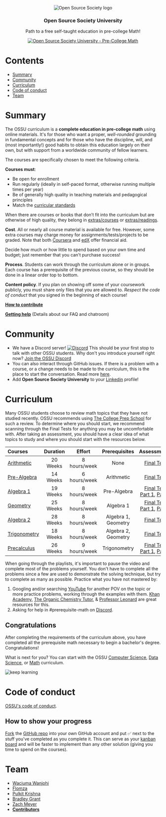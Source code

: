 <div align="center" style="text-align: center">
<img src="images/ossu-logo.webp" alt="Open Source Society logo"/>
<h3>Open Source Society University</h3>
<p>
  Path to a free self-taught education in pre-college Math!
</p>
<p>
  <a href="https://github.com/ossu/precollege-math">
    <img alt="Open Source Society University - Pre-College Math" src="https://img.shields.io/badge/OSSU-precollege--math-blue.svg"
  ></a>
</p>
</div>

# Contents

- [Summary](#summary)
- [Community](#community)
- [Curriculum](#curriculum)
- [Code of conduct](#code-of-conduct)
- [Team](#team)

# Summary

The OSSU curriculum is a **complete education in pre-college math** using online materials.
It's for those who want a proper, *well-rounded* grounding in fundamental concepts
and for those who have the discipline, will, and (most importantly!) good habits to obtain this education largely on their own,
but with support from a worldwide community of fellow learners.

The courses are specifically chosen to meet the following criteria.

**Courses must**:
- Be open for enrollment
- Run regularly (ideally in self-paced format, otherwise running multiple times per year)
- Be of generally high quality in teaching materials and pedagogical principles
- Match the [curricular standards](CURRICULAR_GUIDELINES.md)

When there are courses or books that don’t fit into the curriculum but are otherwise of high quality, they belong in [extras/courses](/extras/courses.md) or [extras/readings](/extras/readings.md).

**Cost**. All or nearly all course material is available for free. However, some extra courses may charge money for assignments/tests/projects to be graded.
Note that both [Coursera](https://www.coursera.support/s/article/209819033-Apply-for-Financial-Aid-or-a-Scholarship?language=en_US) and [edX](https://courses.edx.org/financial-assistance/) offer financial aid.

Decide how much or how little to spend based on your own time and budget;
just remember that you can't purchase success!

**Process**. Students can work through the curriculum alone or in groups. Each course has a prerequisite of the previous course, so they should be done in a linear order top to bottom.

**Content policy**. If you plan on showing off some of your coursework publicly, you must share only files that you are allowed to.
*Respect the code of conduct* that you signed in the beginning of each course!

**[How to contribute](CONTRIBUTING.md)**

**[Getting help](HELP.md)** (Details about our FAQ and chatroom)

# Community

- We have a Discord server! [![Discord](https://img.shields.io/discord/744385009028431943.svg?label=&logo=discord&logoColor=ffffff&color=7389D8&labelColor=6A7EC2)](https://discord.gg/wuytwK5s9h) This should be your first stop to talk with other OSSU students. Why don't you introduce yourself right now? [Join the OSSU Discord](https://discord.gg/wuytwK5s9h)
- You can also interact through GitHub issues. If there is a problem with a course, or a change needs to be made to the curriculum, this is the place to start the conversation. Read more [here](CONTRIBUTING.md).
- Add **Open Source Society University** to your [Linkedin](https://www.linkedin.com/school/11272443/) profile!

# Curriculum

Many OSSU students choose to review math topics that they have not studied recently.
OSSU recommends using [The College Prep School](https://www.youtube.com/@thecollegeprepschool4486/playlists) for such a review.
To determine where you should start, we recommend scanning through the Final Tests for anything you may be uncomfortable with. After taking an assessment, you should have a clear idea of what topics to study and where you should start with the resources below.

Courses | Duration | Effort | Prerequisites | Assessments
:-- | :--: | :--: | :--: | :--:
[Arithmetic](/coursepages/arithmetic/README.md) | 20 Weeks | 8 hours/week | None | [Final Test](https://www.youtube.com/watch?v=Af-MqCJGZww&list=PLm2VEQtiYjhpTTgxTVCXVcpYWDUqiewiQ&index=39&pp=iAQB0gcJCTgDd0p55Nqk)
[Pre-Algebra](/coursepages/pre-algebra/README.md) | 14 Weeks | 6 hours/week | Arithmetic | [Final Test](https://www.youtube.com/watch?v=tz0VX_QfFxI&list=PLm2VEQtiYjhoZuRqvrC_dxSrwr0uexm4l&index=27&pp=iAQB)
[Algebra 1](/coursepages/algebra-1/README.md) | 19 Weeks | 8 hours/week | Pre-Algebra | [Final Test Part 1](https://www.youtube.com/watch?v=-RA5vtfH-qY&list=PLm2VEQtiYjhpXDka_1Q6m0x1rL5GRPMX8&index=35&t=369s&pp=iAQB0gcJCTgDd0p55Nqk), [Part 2](https://www.youtube.com/watch?v=lx0sDd0efSo&list=PLm2VEQtiYjhpXDka_1Q6m0x1rL5GRPMX8&index=37&pp=iAQB)
[Geometry](/coursepages/geometry/README.md) | 25 Weeks | 8 hours/week | Algebra 1 | [Final Test Part 1](https://www.youtube.com/watch?v=84e6AVgYYNk&list=PLm2VEQtiYjhoXTFAF8nuN5YrAl2Muh4Nw&index=47&t=2s&pp=iAQB), [Part 2](https://www.youtube.com/watch?v=3Aaahyp1Lh8&list=PLm2VEQtiYjhoXTFAF8nuN5YrAl2Muh4Nw&index=49&pp=iAQB0gcJCTgDd0p55Nqk)
[Algebra 2](/coursepages/algebra-2/README.md) | 28 Weeks | 8 hours/week | Algebra 1, Geometry | [Final Test](https://www.youtube.com/watch?v=IQYKm-0KaOE&list=PLm2VEQtiYjhoEvVOJzs8jrgFc1zXQVMiQ&index=55&pp=iAQB)
[Trigonometry](/coursepages/trigonometry/README.md) | 18 Weeks | 8 hours/week | Algebra 2, Geometry | [Final Test](https://www.youtube.com/watch?v=2vNzGXrgbdQ&list=PLm2VEQtiYjhofP-A_QvAoTVwWjXwU7bCc&index=35&pp=iAQB)
[Precalculus](/coursepages/precalculus/README.md) | 26 Weeks | 9 hours/week | Trigonometry | [Final Test Part 1](https://www.youtube.com/watch?v=OY63IBm5RpI&list=PLm2VEQtiYjhrrznuk1nQu9qJBniirGXl_&index=45&pp=iAQB0gcJCTgDd0p55Nqk), [Part 2](https://www.youtube.com/watch?v=aY7qINRAOvU&list=PLm2VEQtiYjhrrznuk1nQu9qJBniirGXl_&index=47&pp=iAQB)


When going through the playlists, it's important to pause the video and complete most of the problems yourself. You don't have to complete all the problems since a few are used to demonstrate the solving technique, but try to complete as many as possible.
Practice what you have not mastered by:
1. Googling and/or searching [YouTube](https://www.youtube.com/) for another POV on the topic or more practice problems, working through the examples with them. [Khan Academy](https://www.youtube.com/@khanacademy), [The Organic Chemistry Tutor](https://www.youtube.com/@TheOrganicChemistryTutor), & [Professor Leonard](https://www.youtube.com/@ProfessorLeonard) are great resources for this.
2. Asking for help in #prerequisite-math on [Discord](https://discord.gg/mS4GnBCdZk).

## Congratulations

After completing the requirements of the curriculum above,
you have completed all the prerequisite math necessary to begin a bachelor's degree.
Congratulations!

What is next for you? You can start with the OSSU [Computer Science](https://cs.ossu.dev), [Data Science](https://ds.ossu.dev), or [Math](https://math.ossu.dev/) curriculum.

![keep learning](images/keep-learning.webp)

# Code of conduct
[OSSU's code of conduct](https://github.com/ossu/code-of-conduct).

## How to show your progress

[Fork](https://www.freecodecamp.org/news/how-to-fork-a-github-repository/) the [GitHub repo](https://github.com/ossu/precollege-math) into your own GitHub account and put ✅ next to the stuff you've completed as you complete it. This can serve as your [kanban board](https://en.wikipedia.org/wiki/Kanban_board) and will be faster to implement than any other solution (giving you time to spend on the courses).

# Team

* [Waciuma Wanjohi](https://github.com/waciumawanjohi)
* [Flomza](https://github.com/Flomza)
* [Pulkit Krishna](https://github.com/pulkitkrishna00)
* [Bradley Grant](https://github.com/bradleygrant)
* [Zach Meyer](https://github.com/zachmmeyer)
* **[Contributors](https://github.com/ossu/precollege-math/graphs/contributors)**
